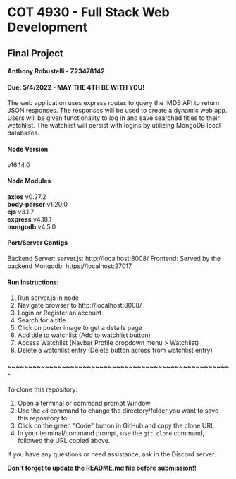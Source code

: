 # COT 4930 - Full Stack Web Development
## Final Project
#### Anthony Robustelli - Z23478142
#### Due: 5/4/2022  -  MAY THE 4TH BE WITH YOU!

The web application uses express routes to query the IMDB API to return JSON responses. The responses
will be used to create a dynamic web app. Users will be given functionality to log in and save searched
titles to their watchlist. The watchlist will persist with logins by utilizing MongoDB local databases.

#### Node Version
v16.14.0

#### Node Modules
**axios** v0.27.2  
**body-parser** v1.20.0  
**ejs** v3.1.7  
**express** v4.18.1  
**mongodb** v4.5.0  

#### Port/Server Configs
Backend Server: server.js: http://localhost:8008/
Frontend: Served by the backend
Mongodb: https://localhost:27017 

#### Run Instructions:
1. Run server.js in node
2. Navigate browser to http://localhost:8008/
3. Login or Register an account
4. Search for a title
5. Click on poster image to get a details page
6. Add title to watchlist (Add to watchlist button)
7. Access Watchlist (Navbar Profile dropdown menu > Watchlist)
8. Delete a watchlist entry (Delete button across from watchlist entry)

#### ~~~~~~~~~~~~~~~~~~~~~~~~~~~~~~~~~~~~~~~~~~~~~~~~~~~~~~
To clone this repository:
1. Open a terminal or command prompt Window
2. Use the `cd` command to change the directory/folder you want to save this repository to
3. Click on the green "Code" button in GitHub and copy the clone URL
4. In your terminal/command prompt, use the `git clone` command, followed the URL copied above.


If you have any questions or need assistance, ask in the Discord server.

**Don't forget to update the README.md file before submission!!**
